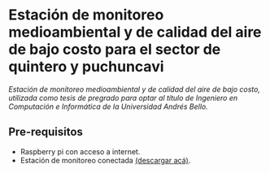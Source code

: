 # Estación de monitoreo medioambiental y de calidad del aire de bajo costo para el sector de quintero y puchuncavi
_Estación de monitoreo medioambiental y de calidad del aire de bajo costo, utilizada como tesis de pregrado para optar al título 
de Ingeniero en Computación e Informática de la Universidad Andrés Bello._

## Pre-requisitos
- Raspberry pi con acceso a internet.
- Estación de monitoreo conectada [(descargar acá)](https://github.com/ecaceres01/EstacionArduinoRasp/releases).  
